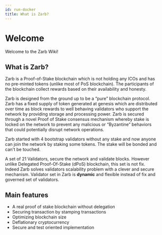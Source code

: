 ```yaml
---
id: run-docker
title: What is Zarb?
---
```


# Welcome

Welcome to the Zarb Wiki!

## What is Zarb?

Zarb is a Proof-of-Stake blockchain which is not holding any ICOs and has no pre-minted tokens
(unlike most of PoS blockchain). The participants of the blockchain collect rewards based on their
availability and honesty.

Zarb is designed from the ground up to be a “pure” blockchain protocol. Zarb has a fixed supply of
token generated at genesis which are distributed over time as block rewards to well behaving
validators who support the network by providing storage and processing power. Zarb is secured
through a novel Proof of Stake consensus mechanism whereby stake is locked on the network to prevent
any malicious or “Byzantine” behaviors that could potentially disrupt network operations.

Zarb started with 4 bootstrap validators without any stake and now anyone can join the network by
staking some tokens. The stake will be bonded and can't be touched.

A set of 21 Validators, secure the network and validate blocks. However unlike Delegated
Proof-Of-Stake (dPoS) blockchain, this set is not fix. Indeed Zarb solves validators scalability
problem with a clever and secure mechanism. Validator set in Zarb is **dynamic** and flexible
instead of fix and governed set of validators.

## Main features

- A real proof of stake blockchain without delegation
- Securing transaction by stamping transactions
- Optimizing blockchain size
- Deflationary cryptocurrency
- Secure and test oriented implementation

